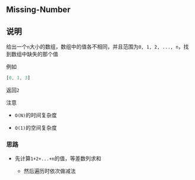 ## Missing-Number

## 说明

给出一个`n`大小的数组，数组中的值各不相同，并且范围为`0, 1, 2, ..., n`，找到数组中缺失的那个值

例如

```js
[0, 1, 3]
```

返回`2`

注意

- `O(N)`的时间复杂度

- `O(1)`的空间复杂度

### 思路

- 先计算`1+2+...+n`的值，等差数列求和

    - 然后遍历时依次做减法